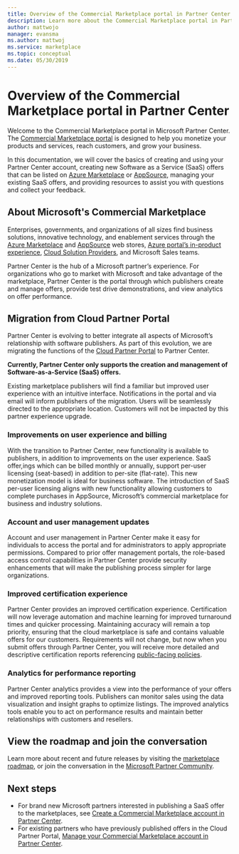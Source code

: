```yaml
---
title: Overview of the Commercial Marketplace portal in Partner Center
description: Learn more about the Commercial Marketplace portal in Partner Center and how to list and sell offers on Azure Marketplace, AppSource, and through the Cloud Solution Provider (CSP) program.
author: mattwojo 
manager: evansma
ms.author: mattwoj 
ms.service: marketplace 
ms.topic: conceptual
ms.date: 05/30/2019
---
```


# Overview of the Commercial Marketplace portal in Partner Center

Welcome to the Commercial Marketplace portal in Microsoft Partner Center. The [Commercial Marketplace portal](https://partner.microsoft.com/dashboard/commercial-marketplace/) is designed to help you monetize your products and services, reach customers, and grow your business.

In this documentation, we will cover the basics of creating and using your Partner Center account, creating new Software as a Service (SaaS) offers that can be listed on [Azure Marketplace](https://azuremarketplace.microsoft.com/) or [AppSource](https://appsource.microsoft.com/), managing your existing SaaS offers, and providing resources to assist you with questions and collect your feedback. 

## About Microsoft's Commercial Marketplace

Enterprises, governments, and organizations of all sizes find business solutions, innovative technology, and enablement services through the [Azure Marketplace](https://azuremarketplace.microsoft.com/) and [AppSource](https://appsource.microsoft.com/) web stores, [Azure portal’s in-product experience](https://portal.azure.com), [Cloud Solution Providers](https://partner.microsoft.com/cloud-solution-provider), and Microsoft Sales teams. 

Partner Center is the hub of a Microsoft partner’s experience. For organizations who go to market with Microsoft and take advantage of the marketplace, Partner Center is the portal through which publishers create and manage offers, provide test drive demonstrations, and view analytics on offer performance. 

## Migration from Cloud Partner Portal

Partner Center is evolving to better integrate all aspects of Microsoft’s relationship with software publishers. As part of this evolution, we are migrating the functions of the [Cloud Partner Portal](https://cloudpartner.azure.com/) to Partner Center. 

**Currently, Partner Center only supports the creation and management of Software-as-a-Service (SaaS) offers.**

Existing marketplace publishers will find a familiar but improved user experience with an intuitive interface. Notifications in the portal and via email will inform publishers of the migration. Users will be seamlessly directed to the appropriate location. Customers will not be impacted by this partner experience upgrade. 

### Improvements on user experience and billing

With the transition to Partner Center, new functionality is available to publishers, in addition to improvements on the user experience. SaaS offer,ings which can be billed monthly or annually, support per-user licensing (seat-based) in addition to per-site (flat-rate). This new monetization model is ideal for business software. The introduction of SaaS per-user licensing aligns with new functionality allowing customers to complete purchases in AppSource, Microsoft’s commercial marketplace for business and industry solutions. 

### Account and user management updates

Account and user management in Partner Center make it easy for individuals to access the portal and for administrators to apply appropriate permissions. Compared to prior offer management portals, the role-based access control capabilities in Partner Center provide security enhancements that will make the publishing process simpler for large organizations. 

### Improved certification experience

Partner Center provides an improved certification experience. Certification will now leverage automation and machine learning for improved turnaround times and quicker processing. Maintaining accuracy will remain a top priority, ensuring that the cloud marketplace is safe and contains valuable offers for our customers. Requirements will not change, but now when you submit offers through Partner Center, you will receive more detailed and descriptive certification reports referencing [public-facing policies](https://docs.microsoft.com/legal/marketplace/certification-policies). 

### Analytics for performance reporting

Partner Center analytics provides a view into the performance of your offers and improved reporting tools. Publishers can monitor sales using the data visualization and insight graphs to optimize listings. The improved analytics tools enable you to act on performance results and maintain better relationships with customers and resellers. 

## View the roadmap and join the conversation

Learn more about recent and future releases by visiting the [marketplace roadmap](https://aka.ms/publicmarketplaceroadmap), or join the conversation in the [Microsoft Partner Community](https://www.microsoftpartnercommunity.com/). 

## Next steps

- For brand new Microsoft partners interested in publishing a SaaS offer to the marketplaces, see [Create a Commercial Marketplace account in Partner Center](./create-account.md).
- For existing partners who have previously published offers in the Cloud Partner Portal, [Manage your Commercial Marketplace account in Partner Center](./manage-account.md). 